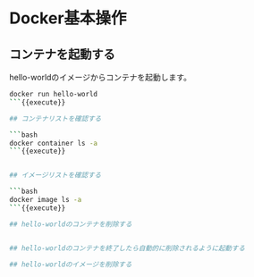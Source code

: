 # Docker基本操作

## コンテナを起動する

hello-worldのイメージからコンテナを起動します。

```bash
docker run hello-world
```{{execute}}

## コンテナリストを確認する

```bash
docker container ls -a
```{{execute}}


## イメージリストを確認する

```bash
docker image ls -a
```{{execute}}

## hello-worldのコンテナを削除する


## hello-worldのコンテナを終了したら自動的に削除されるように起動する

## hello-worldのイメージを削除する
